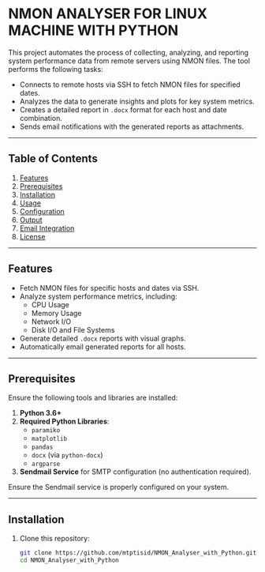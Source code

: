 #  **NMON ANALYSER FOR LINUX MACHINE WITH PYTHON**


This project automates the process of collecting, analyzing, and reporting system performance data from remote servers using NMON files. The tool performs the following tasks:

- Connects to remote hosts via SSH to fetch NMON files for specified dates.
- Analyzes the data to generate insights and plots for key system metrics.
- Creates a detailed report in `.docx` format for each host and date combination.
- Sends email notifications with the generated reports as attachments.

---

## Table of Contents

1. [Features](#features)
2. [Prerequisites](#prerequisites)
3. [Installation](#installation)
4. [Usage](#usage)
5. [Configuration](#configuration)
6. [Output](#output)
7. [Email Integration](#email-integration)
8. [License](#license)

---

## Features

- Fetch NMON files for specific hosts and dates via SSH.
- Analyze system performance metrics, including:
  - CPU Usage
  - Memory Usage
  - Network I/O
  - Disk I/O and File Systems
- Generate detailed `.docx` reports with visual graphs.
- Automatically email generated reports for all hosts.

---

## Prerequisites

Ensure the following tools and libraries are installed:

1. **Python 3.6+**
2. **Required Python Libraries**: 
   - `paramiko`
   - `matplotlib`
   - `pandas`
   - `docx` (via `python-docx`)
   - `argparse`
3. **Sendmail Service** for SMTP configuration (no authentication required).

Ensure the Sendmail service is properly configured on your system.

---

## Installation

1. Clone this repository:
   ```bash
   git clone https://github.com/mtptisid/NMON_Analyser_with_Python.git
   cd NMON_Analyser_with_Python
```
